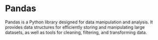 # Pandas
Pandas is a Python library designed for data manipulation and analysis. It provides data structures for efficiently storing and manipulating large datasets, as well as tools for cleaning, filtering, and transforming data.
